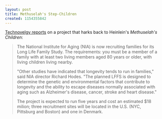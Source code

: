 ```yaml
---
layout: post
title: Methuselah's Step-Children
created: 1154355842
---
```

[Technovelgy reports](http://technovelgy.com/ct/Science-Fiction-News.asp?NewsNum=681) on a project that harks back to Heinlein's _Methuselah's Children_:

> The National Institute for Aging (NIA) is now recruiting families for its Long Life Family Study. The requirements: you must be a member of a family with at least two living members aged 80 years or older, with living children living nearby.<!--break-->
> 
> "Other studies have indicated that longevity tends to run in families," said NIA director Richard Hodes. "The planned LFFS is designed to determine the genetic and environmental factors that contribute to longevity and the ability to escape diseases normally associated with aging such as Alzheimer's disease, cancer, stroke and heart disease."
>
> The project is expected to run five years and cost an estimated $18 milion; three recruitment sites will be located in the U.S. (NYC, Pittsburg and Boston) and one in Denmark. 
